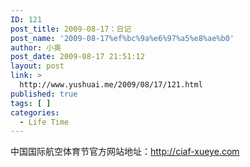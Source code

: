 ```yaml
---
ID: 121
post_title: 2009-08-17：日记
post_name: '2009-08-17%ef%bc%9a%e6%97%a5%e8%ae%b0'
author: 小奥
post_date: 2009-08-17 21:51:12
layout: post
link: >
  http://www.yushuai.me/2009/08/17/121.html
published: true
tags: [ ]
categories:
  - Life Time
---
```

中国国际航空体育节官方网站地址：http://ciaf-xueye.com
